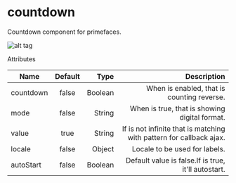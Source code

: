 countdown
=========

Countdown component for primefaces.


![alt tag](https://cloud.githubusercontent.com/assets/3914043/11717746/178d42fa-9f5b-11e5-8363-daf4c6d8547f.png)

Attributes


| Name          | Default         | Type  |Description  |
| ------------- |:-------------:| -----:|-----:|
| countdown      | false | Boolean |When is enabled, that is counting reverse. |
| mode      | false      |   String |When is true, that is showing digital format.|
| value | true      |    String |If is not infinite that is matching with pattern for callback ajax. |
| locale | false      |    Object |Locale to be used for labels. |
| autoStart | false      |    Boolean |Default value is false.If is true, it'll autostart. |

